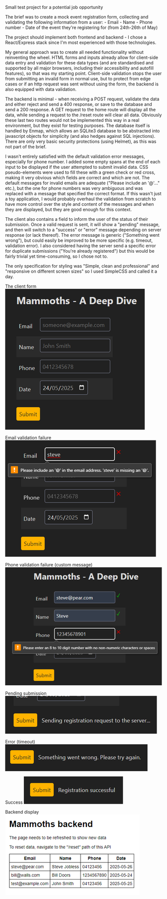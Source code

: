 Small test project for a potential job opportunity

The brief was to create a mock event registration form, collecting and validating the following information from a user: 
    - Email
    - Name
    - Phone number
    - Date of the event they're registering for (from 24th-26th of May)

The project should implement both frontend and backend - I chose a React/Express stack since I'm most experienced with those technologies. 

My general approach was to create all needed functionality without reinventing the wheel. HTML forms and inputs already allow for client-side data entry and validation for these data types (and are standardised and supported by all major browsers, including their accessibility and autofill features), so that was my starting point. Client-side validation stops the user from submitting an invalid form in normal use, but to protect from edge cases or if an http request was sent without using the form, the backend is also equipped with data validation. 

The backend is minimal - when receiving a POST request, validate the data and either reject and send a 400 response, or save to the database and send a 200 response. A GET request to the home route will display all the data, while sending a request to the /reset route will clear all data. Obviously these last two routes would not be implemented this way in a real environment, but they exist for testing purposes. The database itself is handled by Enmap, which allows an SQLite3 database to be abstracted into javascript objects for simplicity (and also hedges against SQL injections). There are only very basic security protections (using Helmet), as this was not part of the brief. 

I wasn't entirely satisfied with the default validation error messages, especially for phone number. I added some empty spans at the end of each input to be displayed if the user attempted to submit invalid data. CSS pseudo-elements were used to fill these with a green check or red cross, making it very obvious which fields are correct and which are not. The default messages for invalid emails are adequate ("Please include an '@'..." etc.), but the one for phone numbers was very ambiguous and was replaced with a message that specified the correct format. If this wasn't just a toy application, I would probably overhaul the validation from scratch to have more control over the style and content of the messages and when they are displayed, but they are good enough for this context. 

The client also contains a field to inform the user of the status of their submission. Once a valid request is sent, it will show a "pending" message, and then will switch to a "success" or "error" message depending on server response (or lack thereof). The error message is generic ("Something went wrong"), but could easily be improved to be more specific (e.g. timeout, validation error). I also considered having the server send a specific error for duplicate submissions ("You're already registered") but this would be fairly trivial yet time-consuming, so I chose not to. 

The only specification for styling was "Simple, clean and professional" and "responsive on different screen sizes" so I used SimpleCSS and called it a day. 

The client form
![Client](docs/screenshots/Client.png)

Email validation failure
![Email Validation](docs/screenshots/Validation_Email.png)

Phone validation failure (custom message)
![Phone Validation](docs/screenshots/Validation_Phone.png)

Pending submission
![Pending Submission](docs/screenshots/Pending.png)

Error (timeout)
![Submission Error](docs/screenshots/Error.png)

Success
![Submission Success](docs/screenshots/Success.png)

Backend display
![Backend](docs/screenshots/Backend.png)